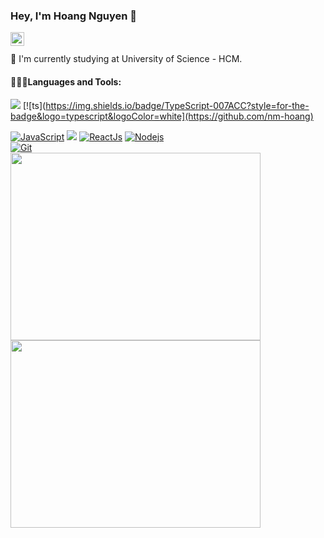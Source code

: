 ### Hey, I'm Hoang Nguyen 👋

<a href="https://github.com/nm-hoang">
  <img align="left" alt="Github" width="22px" src="https://cdn.jsdelivr.net/npm/simple-icons@v3/icons/github.svg" />
</a>

<br/>
<br/>
🔭 I'm currently studying at University of Science - HCM.

 #### 👨🏻‍💻Languages and Tools:

 [![](https://img.shields.io/badge/Figma-F24E1E?style=for-the-badge&logo=figma&logoColor=white)](https://github.com/nm-hoang) 
 [![ts](https://img.shields.io/badge/TypeScript-007ACC?style=for-the-badge&logo=typescript&logoColor=white](https://github.com/nm-hoang) 
 


[![JavaScript](https://img.shields.io/badge/-JavaScript-faf3dd?style=flat&logo=javascript)](https://github.com/nm-hoang) [![](https://img.shields.io/badge/--1572B6?style=flat&logo=csharp)](https://github.com/nm-hoang)  [![ReactJs](https://img.shields.io/badge/-ReactJs-1572B6?style=flat&logo=react)](https://github.com/nm-hoang) [![Nodejs](https://img.shields.io/badge/-Nodejs-black?style=flat&logo=Node.js)](https://github.com/nm-hoang)<br/>[![Git](https://img.shields.io/badge/-Git-black?style=flat&logo=git)](https://github.com/nm-hoang)
<br/>
<img src="https://media.giphy.com/media/xUA7bdpLxQhsSQdyog/giphy.gif" width="400" height="300" />     <img src="https://media.giphy.com/media/LmNwrBhejkK9EFP504/giphy.gif" width="400" height="300" />

